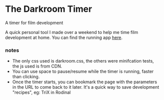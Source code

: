 The Darkroom Timer
==============

A timer for film development

A quick personal tool I made over a weekend to help me time film development at home. You can find the running app [here](http://jerome-arfouche.com/darkroom).


### notes
- The only css used is darkroom.css, the others were minifcation tests, the js used is from CDN.  
- You can use space to pause/resume while the timer is running, faster than clicking.  
- Once the timer starts, you can bookmark the page with the parameters in the URL to come back to it later. It's a quick way to save development "recipes", eg: TriX in Rodinal  